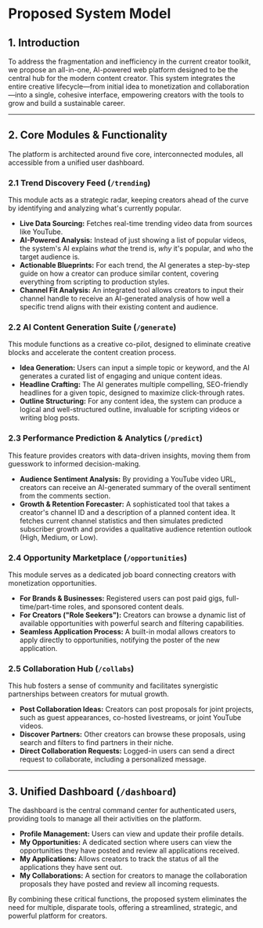 
# Proposed System Model

## 1. Introduction

To address the fragmentation and inefficiency in the current creator toolkit, we propose an all-in-one, AI-powered web platform designed to be the central hub for the modern content creator. This system integrates the entire creative lifecycle—from initial idea to monetization and collaboration—into a single, cohesive interface, empowering creators with the tools to grow and build a sustainable career.

---

## 2. Core Modules & Functionality

The platform is architected around five core, interconnected modules, all accessible from a unified user dashboard.

### 2.1 Trend Discovery Feed (`/trending`)

This module acts as a strategic radar, keeping creators ahead of the curve by identifying and analyzing what's currently popular.

*   **Live Data Sourcing:** Fetches real-time trending video data from sources like YouTube.
*   **AI-Powered Analysis:** Instead of just showing a list of popular videos, the system's AI explains *what* the trend is, *why* it's popular, and who the target audience is.
*   **Actionable Blueprints:** For each trend, the AI generates a step-by-step guide on how a creator can produce similar content, covering everything from scripting to production styles.
*   **Channel Fit Analysis:** An integrated tool allows creators to input their channel handle to receive an AI-generated analysis of how well a specific trend aligns with their existing content and audience.

### 2.2 AI Content Generation Suite (`/generate`)

This module functions as a creative co-pilot, designed to eliminate creative blocks and accelerate the content creation process.

*   **Idea Generation:** Users can input a simple topic or keyword, and the AI generates a curated list of engaging and unique content ideas.
*   **Headline Crafting:** The AI generates multiple compelling, SEO-friendly headlines for a given topic, designed to maximize click-through rates.
*   **Outline Structuring:** For any content idea, the system can produce a logical and well-structured outline, invaluable for scripting videos or writing blog posts.

### 2.3 Performance Prediction & Analytics (`/predict`)

This feature provides creators with data-driven insights, moving them from guesswork to informed decision-making.

*   **Audience Sentiment Analysis:** By providing a YouTube video URL, creators can receive an AI-generated summary of the overall sentiment from the comments section.
*   **Growth & Retention Forecaster:** A sophisticated tool that takes a creator's channel ID and a description of a planned content idea. It fetches current channel statistics and then simulates predicted subscriber growth and provides a qualitative audience retention outlook (High, Medium, or Low).

### 2.4 Opportunity Marketplace (`/opportunities`)

This module serves as a dedicated job board connecting creators with monetization opportunities.

*   **For Brands & Businesses:** Registered users can post paid gigs, full-time/part-time roles, and sponsored content deals.
*   **For Creators ("Role Seekers"):** Creators can browse a dynamic list of available opportunities with powerful search and filtering capabilities.
*   **Seamless Application Process:** A built-in modal allows creators to apply directly to opportunities, notifying the poster of the new application.

### 2.5 Collaboration Hub (`/collabs`)

This hub fosters a sense of community and facilitates synergistic partnerships between creators for mutual growth.

*   **Post Collaboration Ideas:** Creators can post proposals for joint projects, such as guest appearances, co-hosted livestreams, or joint YouTube videos.
*   **Discover Partners:** Other creators can browse these proposals, using search and filters to find partners in their niche.
*   **Direct Collaboration Requests:** Logged-in users can send a direct request to collaborate, including a personalized message.

---

## 3. Unified Dashboard (`/dashboard`)

The dashboard is the central command center for authenticated users, providing tools to manage all their activities on the platform.

*   **Profile Management:** Users can view and update their profile details.
*   **My Opportunities:** A dedicated section where users can view the opportunities they have posted and review all applications received.
*   **My Applications:** Allows creators to track the status of all the applications they have sent out.
*   **My Collaborations:** A section for creators to manage the collaboration proposals they have posted and review all incoming requests.

By combining these critical functions, the proposed system eliminates the need for multiple, disparate tools, offering a streamlined, strategic, and powerful platform for creators.
